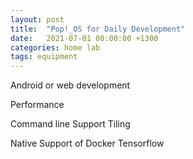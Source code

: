 ```yaml
---
layout: post
title:  "Pop!_OS for Daily Development"
date:   2021-07-01 00:00:00 +1300
categories: home lab
tags: equipment
---
```


Android or web development 

Performance

Command line Support
Tiling 

Native Support of 
Docker 
Tensorflow

